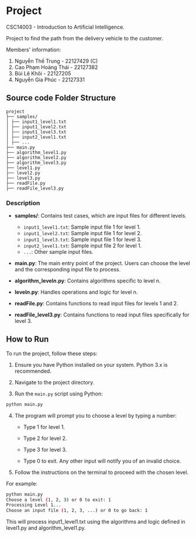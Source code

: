 # Project

CSC14003 - Introduction to Artificial Intelligence.

Project to find the path from the delivery vehicle to the customer.

Members' information:

1. Nguyễn Thế Trung - 22127429 (C)
2. Cao Phạm Hoàng Thái - 22127382
3. Bùi Lê Khôi - 22127205
4. Nguyễn Gia Phúc - 22127331

## Source code Folder Structure

    project
    ├── samples/
    │ ├── input1_level1.txt
    │ ├── input1_level2.txt
    │ ├── input1_level3.txt
    │ ├── input2_level1.txt
    │ ├── ...
    ├── main.py
    ├── algorithm_level1.py
    ├── algorithm_level2.py
    ├── algorithm_level3.py
    ├── level1.py
    ├── level2.py
    ├── level3.py
    ├── readFile.py
    ├── readFile_level3.py

### Description

- **samples/**: Contains test cases, which are input files for different levels.

  - `input1_level1.txt`: Sample input file 1 for level 1.
  - `input1_level2.txt`: Sample input file 1 for level 2.
  - `input1_level3.txt`: Sample input file 1 for level 3.
  - `input2_level1.txt`: Sample input file 2 for level 1.
  - `...`: Other sample input files.

- **main.py**: The main entry point of the project. Users can choose the level and the corresponding input file to process.

- **algorithm_level*n*.py**: Contains algorithms specific to level n.

- **level*n*.py**: Handles operations and logic for level n.

- **readFile.py**: Contains functions to read input files for levels 1 and 2.

- **readFile_level3.py**: Contains functions to read input files specifically for level 3.

## How to Run

To run the project, follow these steps:

1. Ensure you have Python installed on your system. Python 3.x is recommended.

2. Navigate to the project directory.

3. Run the `main.py` script using Python:

```bash
python main.py
```

4. The program will prompt you to choose a level by typing a number:

   - Type 1 for level 1.

   - Type 2 for level 2.

   - Type 3 for level 3.

   - Type 0 to exit. Any other input will notify you of an invalid choice.

5. Follow the instructions on the terminal to proceed with the chosen level.

For example:

```bash
python main.py
Choose a level (1, 2, 3) or 0 to exit: 1
Processing Level 1...
Choose an input file (1, 2, 3, ...) or 0 to go back: 1
```

This will process input1_level1.txt using the algorithms and logic defined in level1.py and algorithm_level1.py.
